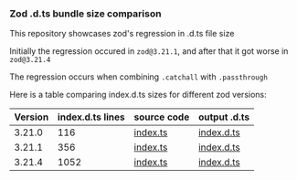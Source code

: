 ### Zod .d.ts bundle size comparison

This repository showcases zod's regression in .d.ts file size

Initially the regression occured in `zod@3.21.1`, and after that it got worse in `zod@3.21.4`

The regression occurs when combining `.catchall` with `.passthrough`

Here is a table comparing index.d.ts sizes for different zod versions:

| Version | index.d.ts lines | source code                       | output .d.ts                           |
| ------- | ---------------- | --------------------------------- | -------------------------------------- |
| 3.21.0  | 116              | [index.ts](./3.21.0/src/index.ts) | [index.d.ts](./3.21.0/dist/index.d.ts) |
| 3.21.1  | 356              | [index.ts](./3.21.1/src/index.ts) | [index.d.ts](./3.21.1/dist/index.d.ts) |
| 3.21.4  | 1052             | [index.ts](./3.21.4/src/index.ts) | [index.d.ts](./3.21.4/dist/index.d.ts) |